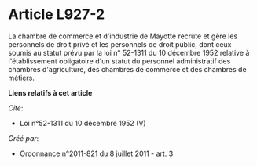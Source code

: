 # Article L927-2

La chambre de commerce et d'industrie de Mayotte recrute et gère les personnels de droit privé et les personnels de droit
public, dont ceux soumis au statut prévu par la loi n° 52-1311 du 10 décembre 1952 relative à l'établissement obligatoire
d'un statut du personnel administratif des chambres d'agriculture, des chambres de commerce et des chambres de métiers.

**Liens relatifs à cet article**

_Cite_:

  - Loi n°52-1311 du 10 décembre 1952 (V)

_Créé par_:

  - Ordonnance n°2011-821 du 8 juillet 2011 - art. 3
